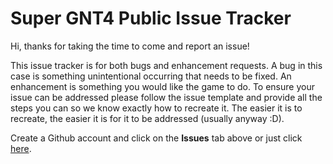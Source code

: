 # Super GNT4 Public Issue Tracker

Hi, thanks for taking the time to come and report an issue!

This issue tracker is for both bugs and enhancement requests. A bug in this case is something unintentional occurring that needs to be fixed. An enhancement is something you would like the game to do. To ensure your issue can be addressed please follow the issue template and provide all the steps you can so we know exactly how to recreate it. The easier it is to recreate, the easier it is for it to be addressed (usually anyway :D).

Create a Github account and click on the **Issues** tab above or just click [here](https://github.com/Super-GNT4/Super-GNT4-Super-GNT4-Public-Issue-Tracker/issues).
